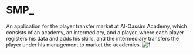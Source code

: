 # SMP_
An application for the player transfer market at Al-Qassim Academy, which consists of an academy, an intermediary, and a player, where each player registers his data and adds his skills, and the intermediary transfers the player under his management to market the academies.
![1](https://github.com/AhmedRezk1997/SMP_/assets/106794778/522ca59d-e059-4368-8d17-c93d5bc526cd)




